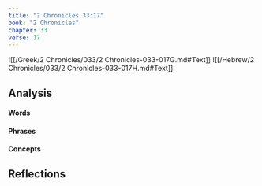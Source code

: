 ```yaml
---
title: "2 Chronicles 33:17"
book: "2 Chronicles"
chapter: 33
verse: 17
---
```

![[/Greek/2 Chronicles/033/2 Chronicles-033-017G.md#Text]]
![[/Hebrew/2 Chronicles/033/2 Chronicles-033-017H.md#Text]]

## Analysis

#### Words

#### Phrases

#### Concepts

## Reflections
